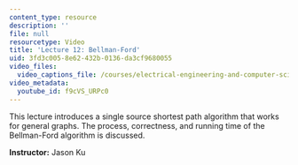 ```yaml
---
content_type: resource
description: ''
file: null
resourcetype: Video
title: 'Lecture 12: Bellman-Ford'
uid: 3fd3c005-8e62-432b-0136-da3cf9680055
video_files:
  video_captions_file: /courses/electrical-engineering-and-computer-science/6-006-introduction-to-algorithms-spring-2020/lecture-videos/lecture-12-bellman-ford/f9cVS_URPc0.vtt
video_metadata:
  youtube_id: f9cVS_URPc0
---
```


This lecture introduces a single source shortest path algorithm that works for general graphs. The process, correctness, and running time of the Bellman-Ford algorithm is discussed.

**Instructor:** Jason Ku